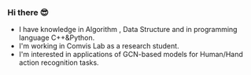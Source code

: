 ### Hi there 😎
- I have knowledge in Algorithm , Data Structure and in programming language C++&Python.
- I'm working in Comvis Lab as a research student.
- I'm interested in applications of GCN-based models for Human/Hand action recognition tasks.
